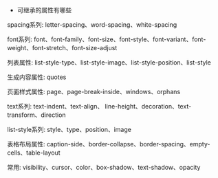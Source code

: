 - 可继承的属性有哪些

spacing系列: letter-spacing、word-spacing、white-spacing 

font系列: font、font-family、font-size、font-style、font-variant、font-weight、font-stretch、font-size-adjust

列表属性: list-style-type、list-style-image、list-style-position、list-style

生成内容属性: quotes

页面样式属性: page、page-break-inside、windows、orphans

text系列: text-indent、text-align、 line-height、decoration、text-transform、direction

list-style系列: style、type、position、image

表格布局属性: caption-side、border-collapse、border-spacing、empty-cells、table-layout

常用: visibility、cursor、color、box-shadow、text-shadow、opacity